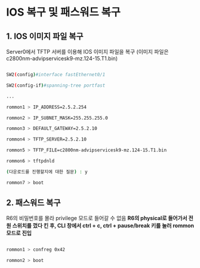 # IOS 복구 및 패스워드 복구

## 1. IOS 이미지 파일 복구

Server0에서 TFTP 서버를 이용해 IOS 이미지 파일을 복구
(이미지 파일은 c2800nm-advipservicesk9-mz.124-15.T1.bin)

```bash

SW2(config)#interface fastEthernet0/1

SW2(config-if)#spanning-tree portfast

...

rommon1 > IP_ADDRESS=2.5.2.254

rommon2 > IP_SUBNET_MASK=255.255.255.0

rommon3 > DEFAULT_GATEWAY=2.5.2.10

rommon4 > TFTP_SERVER=2.5.2.10

rommon5 > TFTP_FILE=c2800nm-advipservicesk9-mz.124-15.T1.bin

rommon6 > tftpdnld

(다운로드를 진행할지에 대한 질문) : y

rommon7 > boot
```

## 2. 패스워드 복구

R6의 비밀번호를 몰라 privilege 모드로 들어갈 수 없음
**R6의 physical로 들어가서 전원 스위치를 껐다 킨 후, CLI 창에서 ctrl + c, ctrl + pause/break 키를 눌러 rommon 모드로 진입**

```bash

rommon1 > confreg 0x42

rommon2 > boot
```